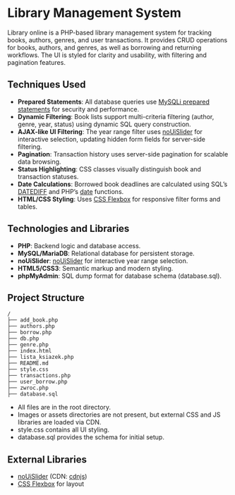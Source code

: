 # Library Management System
 Library online is a PHP-based library management system for tracking books, authors, genres, and user transactions. It provides CRUD operations for books, authors, and genres, as well as borrowing and returning workflows. The UI is styled for clarity and usability, with filtering and pagination features.

## Techniques Used

- **Prepared Statements**: All database queries use [MySQLi prepared statements](https://www.php.net/manual/en/mysqli.prepare.php) for security and performance.
- **Dynamic Filtering**: Book lists support multi-criteria filtering (author, genre, year, status) using dynamic SQL query construction.
- **AJAX-like UI Filtering**: The year range filter uses [noUiSlider](https://refreshless.com/nouislider/) for interactive selection, updating hidden form fields for server-side filtering.
- **Pagination**: Transaction history uses server-side pagination for scalable data browsing.
- **Status Highlighting**: CSS classes visually distinguish book and transaction statuses.
- **Date Calculations**: Borrowed book deadlines are calculated using SQL’s [DATEDIFF](https://dev.mysql.com/doc/refman/8.0/en/date-and-time-functions.html#function_datediff) and PHP’s [date](https://www.php.net/manual/en/function.date.php) functions.
- **HTML/CSS Styling**: Uses [CSS Flexbox](https://developer.mozilla.org/en-US/docs/Web/CSS/CSS_Flexible_Box_Layout/Basic_Concepts_of_Flexbox) for responsive filter forms and tables.

## Technologies and Libraries

- **PHP**: Backend logic and database access.
- **MySQL/MariaDB**: Relational database for persistent storage.
- **noUiSlider**: [noUiSlider](https://refreshless.com/nouislider/) for interactive year range selection.
- **HTML5/CSS3**: Semantic markup and modern styling.
- **phpMyAdmin**: SQL dump format for database schema (database.sql).

## Project Structure

```
/
├── add_book.php
├── authors.php
├── borrow.php
├── db.php
├── genre.php
├── index.html
├── lista_ksiazek.php
├── README.md
├── style.css
├── transactions.php
├── user_borrow.php
├── zwroc.php
├── database.sql
```

- All files are in the root directory.
- Images or assets directories are not present, but external CSS and JS libraries are loaded via CDN.
- style.css contains all UI styling.
- database.sql provides the schema for initial setup.

## External Libraries

- [noUiSlider](https://refreshless.com/nouislider/) (CDN: [cdnjs](https://cdnjs.com/libraries/noUiSlider))
- [CSS Flexbox](https://developer.mozilla.org/en-US/docs/Web/CSS/CSS_Flexible_Box_Layout/Basic_Concepts_of_Flexbox) for layout
